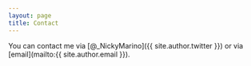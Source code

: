 ```yaml
---
layout: page
title: Contact
---
```


You can contact me via [@_NickyMarino]({{ site.author.twitter }}) or via [email](mailto:{{ site.author.email }}).